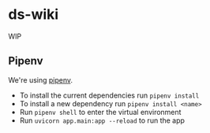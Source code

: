# ds-wiki

WIP

## Pipenv

We're using [pipenv](https://github.com/pypa/pipenv).

- To install the current dependencies run `pipenv install`
- To install a new dependency run `pipenv install <name>`
- Run `pipenv shell` to enter the virtual environment
- Run `uvicorn app.main:app --reload` to run the app


